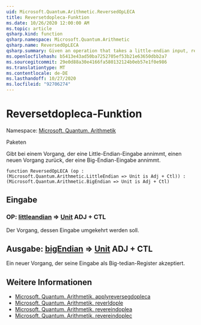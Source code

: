 ```yaml
---
uid: Microsoft.Quantum.Arithmetic.ReversedOpLECA
title: Reversetdopleca-Funktion
ms.date: 10/26/2020 12:00:00 AM
ms.topic: article
qsharp.kind: function
qsharp.namespace: Microsoft.Quantum.Arithmetic
qsharp.name: ReversedOpLECA
qsharp.summary: Given an operation that takes a little-endian input, returns a new operation that takes a big-endian input.
ms.openlocfilehash: b5413e43ad50ba7252705ef53b21e63650dbb2a7
ms.sourcegitcommit: 29e0d88a30e4166fa580132124b0eb57e1f0e986
ms.translationtype: MT
ms.contentlocale: de-DE
ms.lasthandoff: 10/27/2020
ms.locfileid: "92706274"
---
```

# <a name="reversedopleca-function"></a>Reversetdopleca-Funktion

Namespace: [Microsoft. Quantum. Arithmetik](xref:Microsoft.Quantum.Arithmetic)

Paketen [](https://nuget.org/packages/)


Gibt bei einem Vorgang, der eine Little-Endian-Eingabe annimmt, einen neuen Vorgang zurück, der eine Big-Endian-Eingabe annimmt.

```qsharp
function ReversedOpLECA (op : (Microsoft.Quantum.Arithmetic.LittleEndian => Unit is Adj + Ctl)) : (Microsoft.Quantum.Arithmetic.BigEndian => Unit is Adj + Ctl)
```


## <a name="input"></a>Eingabe

### <a name="op--littleendian--unit-adj--ctl"></a>OP: [littleandian](xref:Microsoft.Quantum.Arithmetic.LittleEndian) => [Unit](xref:microsoft.quantum.lang-ref.unit) ADJ + CTL

Der Vorgang, dessen Eingabe umgekehrt werden soll.



## <a name="output--bigendian--unit-adj--ctl"></a>Ausgabe: [bigEndian](xref:Microsoft.Quantum.Arithmetic.BigEndian) => [Unit](xref:microsoft.quantum.lang-ref.unit) ADJ + CTL

Ein neuer Vorgang, der seine Eingabe als Big-tedian-Register akzeptiert.

## <a name="see-also"></a>Weitere Informationen

- [Microsoft. Quantum. Arithmetik. applyreversegdopleca](xref:Microsoft.Quantum.Arithmetic.ApplyReversedOpLECA)
- [Microsoft. Quantum. Arithmetik. reverldople](xref:Microsoft.Quantum.Arithmetic.ReversedOpLE)
- [Microsoft. Quantum. Arithmetik. revereindoplea](xref:Microsoft.Quantum.Arithmetic.ReversedOpLEA)
- [Microsoft. Quantum. Arithmetik. revereindoplec](xref:Microsoft.Quantum.Arithmetic.ReversedOpLEC)